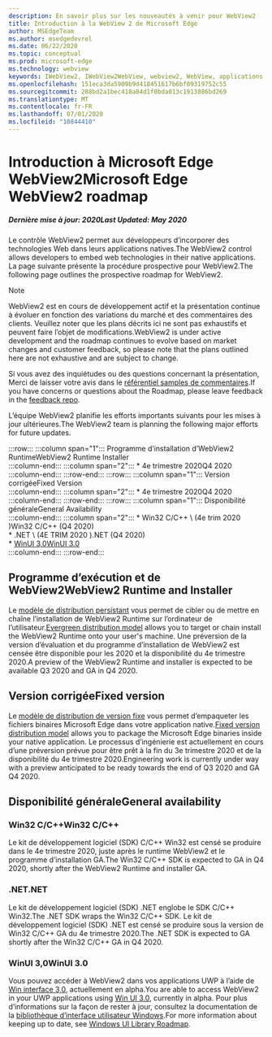 ```yaml
---
description: En savoir plus sur les nouveautés à venir pour WebView2
title: Introduction à la WebView 2 de Microsoft Edge
author: MSEdgeTeam
ms.author: msedgedevrel
ms.date: 06/22/2020
ms.topic: conceptual
ms.prod: microsoft-edge
ms.technology: webview
keywords: IWebView2, IWebView2WebView, webview2, WebView, applications Win32, Win32, Edge, ICoreWebView2, ICoreWebView2Host, contrôle de navigateur, html Edge
ms.openlocfilehash: 151eca3da5909b9d418451617b6bf09319752c55
ms.sourcegitcommit: 288bd2a1bec418a84d1f0bda013c1913886bd269
ms.translationtype: MT
ms.contentlocale: fr-FR
ms.lasthandoff: 07/01/2020
ms.locfileid: "10844410"
---
```

# <span data-ttu-id="a7b8e-104">Introduction à Microsoft Edge WebView2</span><span class="sxs-lookup"><span data-stu-id="a7b8e-104">Microsoft Edge WebView2 roadmap</span></span>  

##### <span data-ttu-id="a7b8e-105">Dernière mise à jour: 2020</span><span class="sxs-lookup"><span data-stu-id="a7b8e-105">Last Updated: May 2020</span></span>  

<span data-ttu-id="a7b8e-106">Le contrôle WebView2 permet aux développeurs d’incorporer des technologies Web dans leurs applications natives.</span><span class="sxs-lookup"><span data-stu-id="a7b8e-106">The WebView2 control allows developers to embed web technologies in their native applications.</span></span>  <span data-ttu-id="a7b8e-107">La page suivante présente la procédure prospective pour WebView2.</span><span class="sxs-lookup"><span data-stu-id="a7b8e-107">The following page outlines the prospective roadmap for WebView2.</span></span>  

> [!NOTE]
> <span data-ttu-id="a7b8e-108">WebView2 est en cours de développement actif et la présentation continue à évoluer en fonction des variations du marché et des commentaires des clients. Veuillez noter que les plans décrits ici ne sont pas exhaustifs et peuvent faire l’objet de modifications.</span><span class="sxs-lookup"><span data-stu-id="a7b8e-108">WebView2 is under active development and the roadmap continues to evolve based on market changes and customer feedback, so please note that the plans outlined here are not exhaustive and are subject to change.</span></span>  

<span data-ttu-id="a7b8e-109">Si vous avez des inquiétudes ou des questions concernant la présentation, Merci de laisser votre avis dans le [référentiel samples de commentaires][GithubMicrosoftedgeWebviewfeedbackMain].</span><span class="sxs-lookup"><span data-stu-id="a7b8e-109">If you have concerns or questions about the Roadmap, please leave feedback in the [feedback repo][GithubMicrosoftedgeWebviewfeedbackMain].</span></span>  

<span data-ttu-id="a7b8e-110">L’équipe WebView2 planifie les efforts importants suivants pour les mises à jour ultérieures.</span><span class="sxs-lookup"><span data-stu-id="a7b8e-110">The WebView2 team is planning the following major efforts for future updates.</span></span>  

:::row:::
   :::column span="1":::
      <span data-ttu-id="a7b8e-111">Programme d’installation d’WebView2 Runtime</span><span class="sxs-lookup"><span data-stu-id="a7b8e-111">WebView2 Runtime Installer</span></span>  
   :::column-end:::
   :::column span="2":::
      *   <span data-ttu-id="a7b8e-112">4e trimestre 2020</span><span class="sxs-lookup"><span data-stu-id="a7b8e-112">Q4 2020</span></span>
   :::column-end:::
:::row-end:::
:::row:::
   :::column span="1":::
      <span data-ttu-id="a7b8e-113">Version corrigée</span><span class="sxs-lookup"><span data-stu-id="a7b8e-113">Fixed Version</span></span>  
   :::column-end:::
   :::column span="2":::
      *   <span data-ttu-id="a7b8e-114">4e trimestre 2020</span><span class="sxs-lookup"><span data-stu-id="a7b8e-114">Q4 2020</span></span>  
   :::column-end:::
:::row-end:::
:::row:::
   :::column span="1":::
      <span data-ttu-id="a7b8e-115">Disponibilité générale</span><span class="sxs-lookup"><span data-stu-id="a7b8e-115">General Availability</span></span>  
   :::column-end:::
   :::column span="2":::
      *   <span data-ttu-id="a7b8e-116">Win32 C/C++ \ (4e trim 2020 \)</span><span class="sxs-lookup"><span data-stu-id="a7b8e-116">Win32 C/C++ \(Q4 2020\)</span></span>  
      *   <span data-ttu-id="a7b8e-117">.NET \ (4E TRIM 2020 \)</span><span class="sxs-lookup"><span data-stu-id="a7b8e-117">.NET \(Q4 2020\)</span></span>  
      *   [<span data-ttu-id="a7b8e-118">WinUI 3,0</span><span class="sxs-lookup"><span data-stu-id="a7b8e-118">WinUI 3.0</span></span>][GithubMicrosoftUiXamlRoadmap]  
   :::column-end:::
:::row-end:::  

## <span data-ttu-id="a7b8e-119">Programme d’exécution et de WebView2</span><span class="sxs-lookup"><span data-stu-id="a7b8e-119">WebView2 Runtime and Installer</span></span>  

<span data-ttu-id="a7b8e-120">Le [modèle de distribution persistant][ConceptDistributionEvergreenModel] vous permet de cibler ou de mettre en chaîne l’installation de WebView2 Runtime sur l’ordinateur de l’utilisateur.</span><span class="sxs-lookup"><span data-stu-id="a7b8e-120">[Evergreen distribution model][ConceptDistributionEvergreenModel] allows you to target or chain install the WebView2 Runtime onto your user's machine.</span></span>  <span data-ttu-id="a7b8e-121">Une préversion de la version d’évaluation et du programme d’installation de WebView2 est censée être disponible pour les 2020 et la disponibilité du 4e trimestre 2020.</span><span class="sxs-lookup"><span data-stu-id="a7b8e-121">A preview of the WebView2 Runtime and installer is expected to be available Q3 2020 and GA in Q4 2020.</span></span>  

## <span data-ttu-id="a7b8e-122">Version corrigée</span><span class="sxs-lookup"><span data-stu-id="a7b8e-122">Fixed version</span></span>  

<span data-ttu-id="a7b8e-123">Le [modèle de distribution de version fixe][ConceptsDistributionFixedVersionModel] vous permet d’empaqueter les fichiers binaires Microsoft Edge dans votre application native.</span><span class="sxs-lookup"><span data-stu-id="a7b8e-123">[Fixed version distribution model][ConceptsDistributionFixedVersionModel] allows you to package the Microsoft Edge binaries inside your native application.</span></span>  <span data-ttu-id="a7b8e-124">Le processus d’ingénierie est actuellement en cours d’une préversion prévue pour être prêt à la fin du 3e trimestre 2020 et de la disponibilité du 4e trimestre 2020.</span><span class="sxs-lookup"><span data-stu-id="a7b8e-124">Engineering work is currently under way with a preview anticipated to be ready towards the end of Q3 2020 and GA Q4 2020.</span></span>  

## <span data-ttu-id="a7b8e-125">Disponibilité générale</span><span class="sxs-lookup"><span data-stu-id="a7b8e-125">General availability</span></span>  

### <span data-ttu-id="a7b8e-126">Win32 C/C++</span><span class="sxs-lookup"><span data-stu-id="a7b8e-126">Win32 C/C++</span></span>  

<span data-ttu-id="a7b8e-127">Le kit de développement logiciel (SDK) C/C++ Win32 est censé se produire dans le 4e trimestre 2020, juste après le runtime WebView2 et le programme d’installation GA.</span><span class="sxs-lookup"><span data-stu-id="a7b8e-127">The Win32 C/C++ SDK is expected to GA in Q4 2020, shortly after the WebView2 Runtime and installer GA.</span></span>  

### <span data-ttu-id="a7b8e-128">.NET</span><span class="sxs-lookup"><span data-stu-id="a7b8e-128">.NET</span></span>  

<span data-ttu-id="a7b8e-129">Le kit de développement logiciel (SDK) .NET englobe le SDK C/C++ Win32.</span><span class="sxs-lookup"><span data-stu-id="a7b8e-129">The .NET SDK wraps the Win32 C/C++ SDK.</span></span>  <span data-ttu-id="a7b8e-130">Le kit de développement logiciel (SDK) .NET est censé se produire sous la version de Win32 C/C++ GA du 4e trimestre 2020.</span><span class="sxs-lookup"><span data-stu-id="a7b8e-130">The .NET SDK is expected to GA shortly after the Win32 C/C++ GA in Q4 2020.</span></span>  

### <span data-ttu-id="a7b8e-131">WinUI 3,0</span><span class="sxs-lookup"><span data-stu-id="a7b8e-131">WinUI 3.0</span></span>  

<span data-ttu-id="a7b8e-132">Vous pouvez accéder à WebView2 dans vos applications UWP à l’aide de [Win interface 3,0][UwpToolkitsWinui3Index], actuellement en alpha.</span><span class="sxs-lookup"><span data-stu-id="a7b8e-132">You are able to access WebView2 in your UWP applications using [Win UI 3.0][UwpToolkitsWinui3Index], currently in alpha.</span></span>  <span data-ttu-id="a7b8e-133">Pour plus d’informations sur la façon de rester à jour, consultez la documentation de la [bibliothèque d’interface utilisateur Windows][GithubMicrosoftUiXamlRoadmap].</span><span class="sxs-lookup"><span data-stu-id="a7b8e-133">For more information about keeping up to date, see [Windows UI Library Roadmap][GithubMicrosoftUiXamlRoadmap].</span></span>  

<!-- links -->  

[ConceptDistributionEvergreenModel]: ./concepts/distribution.md#evergreen-distribution-mode "Modèle de distribution persistant: distribution d’applications à l’aide de WebView2 | Documents Microsoft"  
[ConceptsDistributionFixedVersionModel]: ./concepts/distribution.md#fixed-version-distribution-mode "Modèle de distribution de version fixe: distribution d’applications à l’aide de WebView2 | Documents Microsoft"  

[UwpToolkitsWinui3Index]: /uwp/toolkits/winui3/index "Version d’évaluation de la bibliothèque d’interface utilisateur 3,0 Preview 1 (2020) | Documents Microsoft"  

[GithubMicrosoftedgeWebviewfeedbackMain]: https://github.com/MicrosoftEdge/WebViewFeedback "Commentaires sur le WebView-MicrosoftEdge/WebViewFeedback | GitHub"  

[GithubMicrosoftUiXamlRoadmap]: https://github.com/microsoft/microsoft-ui-xaml/blob/master/docs/roadmap.md "Plan de la bibliothèque d’interface utilisateur Windows-Microsoft/Microsoft-UI-XAML | GitHub"  
